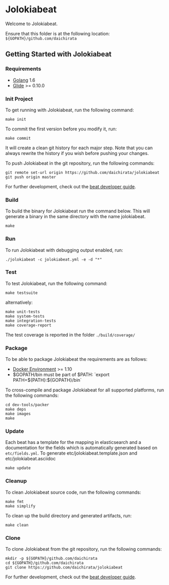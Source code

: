 # Jolokiabeat

Welcome to Jolokiabeat.

Ensure that this folder is at the following location:
`${GOPATH}/github.com/daichirata`

## Getting Started with Jolokiabeat

### Requirements

* [Golang](https://golang.org/dl/) 1.6
* [Glide](https://github.com/Masterminds/glide) >= 0.10.0

### Init Project
To get running with Jolokiabeat, run the following command:

```
make init
```

To commit the first version before you modify it, run:

```
make commit
```

It will create a clean git history for each major step. Note that you can always rewrite the history if you wish before pushing your changes.

To push Jolokiabeat in the git repository, run the following commands:

```
git remote set-url origin https://github.com/daichirata/jolokiabeat
git push origin master
```

For further development, check out the [beat developer guide](https://www.elastic.co/guide/en/beats/libbeat/current/new-beat.html).

### Build

To build the binary for Jolokiabeat run the command below. This will generate a binary
in the same directory with the name jolokiabeat.

```
make
```


### Run

To run Jolokiabeat with debugging output enabled, run:

```
./jolokiabeat -c jolokiabeat.yml -e -d "*"
```


### Test

To test Jolokiabeat, run the following command:

```
make testsuite
```

alternatively:
```
make unit-tests
make system-tests
make integration-tests
make coverage-report
```

The test coverage is reported in the folder `./build/coverage/`


### Package

To be able to package Jolokiabeat the requirements are as follows:

 * [Docker Environment](https://docs.docker.com/engine/installation/) >= 1.10
 * $GOPATH/bin must be part of $PATH: `export PATH=${PATH}:${GOPATH}/bin`

To cross-compile and package Jolokiabeat for all supported platforms, run the following commands:

```
cd dev-tools/packer
make deps
make images
make
```

### Update

Each beat has a template for the mapping in elasticsearch and a documentation for the fields
which is automatically generated based on `etc/fields.yml`.
To generate etc/jolokiabeat.template.json and etc/jolokiabeat.asciidoc

```
make update
```


### Cleanup

To clean  Jolokiabeat source code, run the following commands:

```
make fmt
make simplify
```

To clean up the build directory and generated artifacts, run:

```
make clean
```


### Clone

To clone Jolokiabeat from the git repository, run the following commands:

```
mkdir -p ${GOPATH}/github.com/daichirata
cd ${GOPATH}/github.com/daichirata
git clone https://github.com/daichirata/jolokiabeat
```


For further development, check out the [beat developer guide](https://www.elastic.co/guide/en/beats/libbeat/current/new-beat.html).
